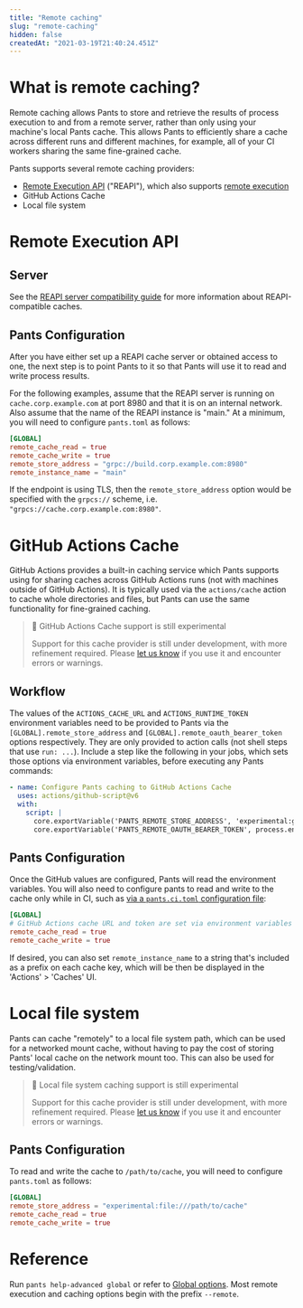 ```yaml
---
title: "Remote caching"
slug: "remote-caching"
hidden: false
createdAt: "2021-03-19T21:40:24.451Z"
---
```

What is remote caching?
=======================

Remote caching allows Pants to store and retrieve the results of process execution to and from a remote server, rather than only using your machine's local Pants cache. This allows Pants to efficiently share a cache across different runs and different machines, for example, all of your CI workers sharing the same fine-grained cache.

Pants supports several remote caching providers:

- [Remote Execution API](https://github.com/bazelbuild/remote-apis) ("REAPI"), which also supports [remote execution](doc:remote-execution)
- GitHub Actions Cache
- Local file system

Remote Execution API
====================

Server
------

See the [REAPI server compatibility guide](doc:remote-caching-execution#server-compatibility) for more information about REAPI-compatible caches.

Pants Configuration
-------------------

After you have either set up a REAPI cache server or obtained access to one, the next step is to point Pants to it so that Pants will use it to read and write process results.

For the following examples, assume that the REAPI server is running on `cache.corp.example.com` at port 8980 and that it is on an internal network. Also assume that the name of the REAPI instance is "main." At a minimum, you will need to configure `pants.toml` as follows:

```toml
[GLOBAL]
remote_cache_read = true
remote_cache_write = true
remote_store_address = "grpc://build.corp.example.com:8980"
remote_instance_name = "main"
```

If the endpoint is using TLS, then the `remote_store_address` option would be specified with the  `grpcs://` scheme, i.e. `"grpcs://cache.corp.example.com:8980"`.

GitHub Actions Cache
====================

GitHub Actions provides a built-in caching service which Pants supports using for sharing caches across GitHub Actions runs (not with machines outside of GitHub Actions). It is typically used via the `actions/cache` action to cache whole directories and files, but Pants can use the same functionality for fine-grained caching.

> 🚧 GitHub Actions Cache support is still experimental
>
> Support for this cache provider is still under development, with more refinement required. Please [let us know](doc:getting-help) if you use it and encounter errors or warnings.

Workflow
--------

The values of the `ACTIONS_CACHE_URL` and `ACTIONS_RUNTIME_TOKEN` environment variables need to be provided to Pants via the `[GLOBAL].remote_store_address` and `[GLOBAL].remote_oauth_bearer_token` options respectively. They are only provided to action calls (not shell steps that use `run: ...`). Include a step like the following in your jobs, which sets those options via environment variables, before executing any Pants commands:

```yaml
- name: Configure Pants caching to GitHub Actions Cache
  uses: actions/github-script@v6
  with:
    script: |
      core.exportVariable('PANTS_REMOTE_STORE_ADDRESS', 'experimental:github-actions-cache+' + (process.env.ACTIONS_CACHE_URL || ''));
      core.exportVariable('PANTS_REMOTE_OAUTH_BEARER_TOKEN', process.env.ACTIONS_RUNTIME_TOKEN);
```

Pants Configuration
-------------------

Once the GitHub values are configured, Pants will read the environment variables. You will also need to configure pants to read and write to the cache only while in CI, such as [via a `pants.ci.toml` configuration file](doc:using-pants-in-ci#configuring-pants-for-ci-pantscitoml-optional):

```toml
[GLOBAL]
# GitHub Actions cache URL and token are set via environment variables
remote_cache_read = true
remote_cache_write = true
```

If desired, you can also set `remote_instance_name` to a string that's included as a prefix on each cache key, which will be then be displayed in the 'Actions' > 'Caches' UI.

Local file system
=================

Pants can cache "remotely" to a local file system path, which can be used for a networked mount cache, without having to pay the cost of storing Pants' local cache on the network mount too. This can also be used for testing/validation.

> 🚧 Local file system caching support is still experimental
>
> Support for this cache provider is still under development, with more refinement required. Please [let us know](doc:getting-help) if you use it and encounter errors or warnings.

Pants Configuration
-------------------

To read and write the cache to `/path/to/cache`, you will need to configure `pants.toml` as follows:

```toml
[GLOBAL]
remote_store_address = "experimental:file:///path/to/cache"
remote_cache_read = true
remote_cache_write = true
```

Reference
=========

Run `pants help-advanced global` or refer to [Global options](doc:reference-global). Most remote execution and caching options begin with the prefix `--remote`.
